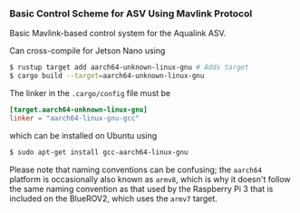 ### Basic Control Scheme for ASV Using Mavlink Protocol

Basic Mavlink-based control system for the Aqualink ASV. 

Can cross-compile for Jetson Nano using
```bash
$ rustup target add aarch64-unknown-linux-gnu # Adds target
$ cargo build --target=aarch64-unknown-linux-gnu
```

The linker in the `.cargo/config` file must be 
```toml
[target.aarch64-unknown-linux-gnu]
linker = "aarch64-linux-gnu-gcc"
```

which can be installed on Ubuntu using 
```bash
$ sudo apt-get install gcc-aarch64-linux-gnu
```

Please note that naming conventions can be confusing; the `aarch64` platform is occasionally also known as `armv8`, which is why it doesn't follow the same naming convention as that used by the Raspberry Pi 3 that is included on the BlueROV2, which uses the `armv7` target. 